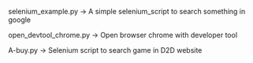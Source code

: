 selenium_example.py
-> A simple selenium_script to search something in google

open_devtool_chrome.py
-> Open browser chrome with developer tool

A-buy.py
-> Selenium script to search game in D2D website
